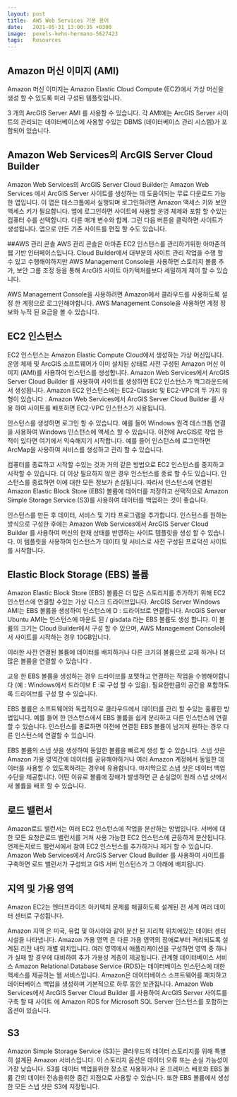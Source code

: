 ```yaml
---
layout: post
title:  AWS Web Services 기본 용어 
date:   2021-05-31 13:00:35 +0300
image:  pexels-kehn-hermano-5627423
tags:   Resources
---
```

## Amazon 머신 이미지 (AMI)

Amazon 머신 이미지는 Amazon Elastic Cloud Compute (EC2)에서 가상 머신을 생성 할 수 있도록 미리 구성된 템플릿입니다.

3 개의 ArcGIS Server AMI 를 사용할 수 있습니다. 각 AMI에는 ArcGIS Server 사이트의 관리되는 데이터베이스에 사용할 수있는 DBMS (데이터베이스 관리 시스템)가 포함되어 있습니다.

## Amazon Web Services의 ArcGIS Server Cloud Builder


Amazon Web Services의 ArcGIS Server Cloud Builder는 Amazon Web Services 에서 ArcGIS Server 사이트를 생성하는 데 도움이되는 무료 다운로드 가능한 앱입니다. 이 앱은 데스크톱에서 실행되며 로그인하려면 Amazon 액세스 키와 보안 액세스 키가 필요합니다. 앱에 로그인하면 사이트에 사용할 운영 체제와 포함 할 수있는 컴퓨터 수를 선택합니다. 다른 매개 변수와 함께. 그런 다음 버튼을 클릭하면 사이트가 생성됩니다. 앱으로 만든 기존 사이트를 편집 할 수도 있습니다.

##AWS 관리 콘솔
AWS 관리 콘솔은 아마존 EC2 인스턴스를 관리하기위한 아마존의 웹 기반 인터페이스입니다. Cloud Builder에서 대부분의 사이트 관리 작업을 수행 할 수 있고 수행해야하지만 AWS Management Console을 사용하면 스토리지 볼륨 추가, 보안 그룹 조정 등을 통해 ArcGIS 사이트 아키텍처를보다 세밀하게 제어 할 수 있습니다.

AWS Management Console을 사용하려면 Amazon에서 클라우드를 사용하도록 설정 한 계정으로 로그인해야합니다. AWS Management Console을 사용하면 계정 정보와 누적 된 요금을 볼 수 있습니다.

## EC2 인스턴스
EC2 인스턴스는 Amazon Elastic Compute Cloud에서 생성하는 가상 머신입니다. 운영 체제 및 ArcGIS 소프트웨어가 이미 설치된 상태로 사전 구성된 Amazon 머신 이미지 (AMI)를 사용하여 인스턴스를 생성합니다. Amazon Web Services에서 ArcGIS Server Cloud Builder 를 사용하여 사이트를 생성하면 EC2 인스턴스가 백그라운드에서 생성됩니다. Amazon EC2 인스턴스에는 EC2-Classic 및 EC2-VPC의 두 가지 유형이 있습니다 . Amazon Web Services에서 ArcGIS Server Cloud Builder 를 사용 하여 사이트를 배포하면 EC2-VPC 인스턴스가 사용됩니다.

인스턴스를 생성하면 로그인 할 수 있습니다. 예를 들어 Windows 원격 데스크톱 연결을 사용하여 Windows 인스턴스에 액세스 할 수 있습니다. 이전에 ArcGIS로 작업 한 적이 있다면 여기에서 익숙해지기 시작합니다. 예를 들어 인스턴스에 로그인하면 ArcMap을 사용하여 서비스를 생성하고 관리 할 수 ​​있습니다.

컴퓨터를 종료하고 시작할 수있는 것과 거의 같은 방법으로 EC2 인스턴스를 중지하고 시작할 수 있습니다. 더 이상 필요하지 않은 경우 인스턴스를 종료 할 수도 있습니다. 인스턴스를 종료하면 이에 대한 모든 정보가 손실됩니다. 따라서 인스턴스에 연결된 Amazon Elastic Block Store (EBS) 볼륨에 데이터를 저장하고 선택적으로 Amazon Simple Storage Service (S3)를 사용하여 데이터를 백업하는 것이 좋습니다.

인스턴스를 만든 후 데이터, 서비스 및 기타 프로그램을 추가합니다. 인스턴스를 원하는 방식으로 구성한 후에는 Amazon Web Services에서 ArcGIS Server Cloud Builder 를 사용하여 머신의 현재 상태를 반영하는 사이트 템플릿을 생성 할 수 있습니다. 이 템플릿을 사용하여 인스턴스가 데이터 및 서비스로 사전 구성된 프로덕션 사이트를 시작합니다.

## Elastic Block Storage (EBS) 볼륨
Amazon Elastic Block Store (EBS) 볼륨은 더 많은 스토리지를 추가하기 위해 EC2 인스턴스에 연결할 수있는 가상 디스크 드라이브입니다. ArcGIS Server Windows AMI는 EBS 볼륨을 생성하여 인스턴스에 D : 드라이브로 연결합니다. ArcGIS Server Ubuntu AMI는 인스턴스에 마운트 된 / gisdata 라는 EBS 볼륨도 생성 합니다. 이 볼륨의 크기는 Cloud Builder에서 구성 할 수 있으며, AWS Management Console에서 사이트를 시작하는 경우 10GB입니다.

이러한 사전 연결된 볼륨에 데이터를 배치하거나 다른 크기의 볼륨으로 교체 하거나 더 많은 볼륨을 연결할 수 있습니다 .

고유 한 EBS 볼륨을 생성하는 경우 드라이브를 포맷하고 연결하는 작업을 수행해야합니다 (예 : Windows에서 드라이브 E :로 구성 할 수 있음). 필요한만큼의 공간을 포함하도록 드라이브를 구성 할 수 있습니다.

EBS 볼륨은 소프트웨어와 독립적으로 클라우드에서 데이터를 관리 할 수있는 훌륭한 방법입니다. 예를 들어 한 인스턴스에서 EBS 볼륨을 쉽게 분리하고 다른 인스턴스에 연결할 수 있습니다. 인스턴스를 종료하면 이전에 연결된 EBS 볼륨이 남겨져 원하는 경우 다른 인스턴스에 연결할 수 있습니다.

EBS 볼륨의 스냅 샷을 생성하여 동일한 볼륨을 빠르게 생성 할 수 있습니다. 스냅 샷은 Amazon 가용 영역간에 데이터를 공유해야하거나 여러 Amazon 계정에서 동일한 데이터를 사용할 수 있도록하려는 경우에 유용합니다. 마지막으로 스냅 샷은 데이터 백업 수단을 제공합니다. 어떤 이유로 볼륨에 장애가 발생하면 큰 손실없이 원래 스냅 샷에서 새 볼륨을 배포 할 수 있습니다.

## 로드 밸런서
Amazon로드 밸런서는 여러 EC2 인스턴스에 작업을 분산하는 방법입니다. 서버에 대한 모든 요청은로드 밸런서를 거쳐 사용 가능한 EC2 인스턴스에 균등하게 분산됩니다. 언제든지로드 밸런서에서 참여 EC2 인스턴스를 추가하거나 제거 할 수 있습니다. Amazon Web Services에서 ArcGIS Server Cloud Builder 를 사용하여 사이트를 구축하면 로드 밸런서가 구성되고 GIS 서버 인스턴스가 그 아래에 배치됩니다.

## 지역 및 가용 영역
Amazon EC2는 엔터프라이즈 아키텍처 문제를 해결하도록 설계된 전 세계 여러 데이터 센터로 구성됩니다.

Amazon 지역 은 미국, 유럽 및 아시아와 같이 분산 된 지리적 위치에있는 데이터 센터 시설을 나타냅니다.
Amazon 가용 영역 은 다른 가용 영역의 장애로부터 격리되도록 설계된 리전 내의 개별 위치입니다. 여러 영역에서 애플리케이션을 구성하면 영역 중 하나가 실패 할 경우에 대비하여 추가 가용성 계층이 제공됩니다.
관계형 데이터베이스 서비스
Amazon Relational Database Service (RDS)는 데이터베이스 인스턴스에 대한 액세스를 제공하는 웹 서비스입니다. Amazon은 데이터베이스 소프트웨어를 패치하고 데이터베이스 백업을 생성하며 기본적으로 하루 동안 보관됩니다. Amazon Web Services에서 ArcGIS Server Cloud Builder 를 사용하여 ArcGIS Server 사이트를 구축 할 때 사이트 에 Amazon RDS for Microsoft SQL Server 인스턴스를 포함하는 옵션이 있습니다.

## S3
Amazon Simple Storage Service (S3)는 클라우드의 데이터 스토리지를 위해 특별히 설계된 Amazon 서비스입니다. 이 스토리지 옵션은 데이터 오류 또는 손실 가능성이 가장 낮습니다. S3를 데이터 백업을위한 장소로 사용하거나 온 프레미스 배포와 EBS 볼륨 간의 데이터 전송을위한 중간 지점으로 사용할 수 있습니다. 또한 EBS 볼륨에서 생성 한 모든 스냅 샷은 S3에 저장됩니다.